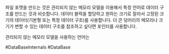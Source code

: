 파일 포맷을 만드는 것은 관리되지 않는 메모리 모델을 이용해서 특정 언어로 데이터 구조를 만드는 것과 비슷합니다. 데이터 블럭을 할당하고 원하는 크기로 잘라서 고정된 크기의 데이터(기본형 또는 특정 데이터 구조)를 사용합니다. 더 큰 덩어리의 메모리나 크기가 변할 수 있는 데이터 구조를 참조하고 싶다면 포인터를 사용합니다.

관리되지 않는 메모리 모델을 사용하는 언어는 

#DataBaseInternals #DataBase 